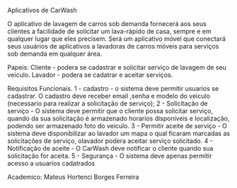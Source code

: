 Aplicativos de CarWash

O aplicativo de lavagem de carros sob demanda fornecerá aos seus clientes a facilidade de solicitar um lava-rápido de casa, sempre e em qualquer lugar que eles precisem.
Será um aplicativo móvel que conectará seus usuários de aplicativos a lavadoras de carros móveis para serviços sob demanda em qualquer área.

Papeis:
Cliente - podera se cadastrar e solicitar serviço de lavagem de seu veiculo.
Lavador - podera se cadatrar e aceitar serviços.

Requisitos Funcionais.
1 - cadastro - o sistema deve permitir usuarios se cadastrar. O cadastro deve receber email ,senha e modelo do veiculo (necessario para realizar a solicitação de serviço);
2 - Solicitação de serviço - O sistema deve permitir que o cliente possa solicitar serviço, quando da sua solicitação é armazenado horarios disponiveis e localização, podendo ser armazenado foto do veiculo.
3 - Permitir aceite de serviço - O sistema deve disponibilizar ao lavador um mapa o qual ficaram marcadas as solicitações de serviço, olavador podera aceitar serviço solicitado.
4 - Notificação de aceite - O CarWash deve notificar o cliente quando sua solicitação for aceita.
5 - Segurança - O sistema deve apenas permitir acesso a usuarios cadatrados




Academico: Mateus Hortenci Borges Ferreira




